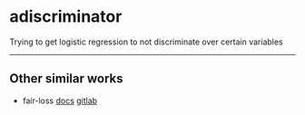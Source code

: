 # adiscriminator

Trying to get logistic regression to not discriminate over certain variables

----

## Other similar works

- fair-loss [docs](http://vi.le.gitlab.io/fair-loss/) [gitlab](https://gitlab.com/vi.le/fair-loss)
